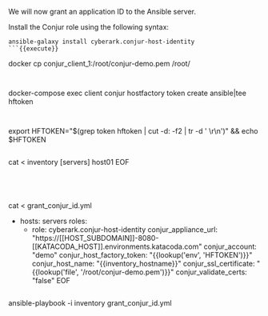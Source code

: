 
We will now grant an application ID to the Ansible server.

Install the Conjur role using the following syntax:

```
ansible-galaxy install cyberark.conjur-host-identity
```{{execute}}

```
docker cp conjur_client_1:/root/conjur-demo.pem /root/
```{{execute}}


```
docker-compose exec client conjur hostfactory token create ansible|tee hftoken
```{{execute}}


```
export HFTOKEN="$(grep token hftoken | cut -d: -f2 | tr -d ' \r\n')" && echo $HFTOKEN
```{{execute}}

```
cat <<EOF > inventory
[servers]
host01
EOF
```{{execute}}
  
  
  
```
cat <<EOF > grant_conjur_id.yml
- hosts: servers
  roles:
    - role: cyberark.conjur-host-identity
      conjur_appliance_url: "https://[[HOST_SUBDOMAIN]]-8080-[[KATACODA_HOST]].environments.katacoda.com"
      conjur_account: "demo"
      conjur_host_factory_token: "{{lookup('env', 'HFTOKEN')}}"
      conjur_host_name: "{{inventory_hostname}}"
      conjur_ssl_certificate:  "{{lookup('file', '/root/conjur-demo.pem')}}"
      conjur_validate_certs: "false"
EOF
```{{execute}}
```
ansible-playbook -i inventory grant_conjur_id.yml
```{{execute}}
